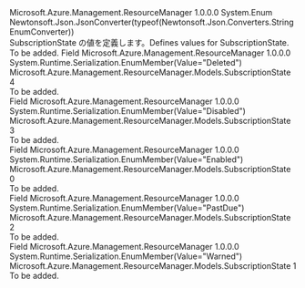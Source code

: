<Type Name="SubscriptionState" FullName="Microsoft.Azure.Management.ResourceManager.Models.SubscriptionState">
  <TypeSignature Language="C#" Value="public enum SubscriptionState" />
  <TypeSignature Language="ILAsm" Value=".class public auto ansi sealed SubscriptionState extends System.Enum" />
  <TypeSignature Language="DocId" Value="T:Microsoft.Azure.Management.ResourceManager.Models.SubscriptionState" />
  <TypeSignature Language="VB.NET" Value="Public Enum SubscriptionState" />
  <TypeSignature Language="F#" Value="type SubscriptionState = " />
  <AssemblyInfo>
    <AssemblyName>Microsoft.Azure.Management.ResourceManager</AssemblyName>
    <AssemblyVersion>1.0.0.0</AssemblyVersion>
  </AssemblyInfo>
  <Base>
    <BaseTypeName>System.Enum</BaseTypeName>
  </Base>
  <Attributes>
    <Attribute>
      <AttributeName>Newtonsoft.Json.JsonConverter(typeof(Newtonsoft.Json.Converters.StringEnumConverter))</AttributeName>
    </Attribute>
  </Attributes>
  <Docs>
    <summary>
            <span data-ttu-id="57241-101">SubscriptionState の値を定義します。</span><span class="sxs-lookup"><span data-stu-id="57241-101">Defines values for SubscriptionState.</span></span>
            </summary>
    <remarks>To be added.</remarks>
  </Docs>
  <Members>
    <Member MemberName="Deleted">
      <MemberSignature Language="C#" Value="Deleted" />
      <MemberSignature Language="ILAsm" Value=".field public static literal valuetype Microsoft.Azure.Management.ResourceManager.Models.SubscriptionState Deleted = int32(4)" />
      <MemberSignature Language="DocId" Value="F:Microsoft.Azure.Management.ResourceManager.Models.SubscriptionState.Deleted" />
      <MemberSignature Language="VB.NET" Value="Deleted" />
      <MemberSignature Language="F#" Value="Deleted = 4" Usage="Microsoft.Azure.Management.ResourceManager.Models.SubscriptionState.Deleted" />
      <MemberType>Field</MemberType>
      <AssemblyInfo>
        <AssemblyName>Microsoft.Azure.Management.ResourceManager</AssemblyName>
        <AssemblyVersion>1.0.0.0</AssemblyVersion>
      </AssemblyInfo>
      <Attributes>
        <Attribute>
          <AttributeName>System.Runtime.Serialization.EnumMember(Value="Deleted")</AttributeName>
        </Attribute>
      </Attributes>
      <ReturnValue>
        <ReturnType>Microsoft.Azure.Management.ResourceManager.Models.SubscriptionState</ReturnType>
      </ReturnValue>
      <MemberValue>4</MemberValue>
      <Docs>
        <summary>To be added.</summary>
      </Docs>
    </Member>
    <Member MemberName="Disabled">
      <MemberSignature Language="C#" Value="Disabled" />
      <MemberSignature Language="ILAsm" Value=".field public static literal valuetype Microsoft.Azure.Management.ResourceManager.Models.SubscriptionState Disabled = int32(3)" />
      <MemberSignature Language="DocId" Value="F:Microsoft.Azure.Management.ResourceManager.Models.SubscriptionState.Disabled" />
      <MemberSignature Language="VB.NET" Value="Disabled" />
      <MemberSignature Language="F#" Value="Disabled = 3" Usage="Microsoft.Azure.Management.ResourceManager.Models.SubscriptionState.Disabled" />
      <MemberType>Field</MemberType>
      <AssemblyInfo>
        <AssemblyName>Microsoft.Azure.Management.ResourceManager</AssemblyName>
        <AssemblyVersion>1.0.0.0</AssemblyVersion>
      </AssemblyInfo>
      <Attributes>
        <Attribute>
          <AttributeName>System.Runtime.Serialization.EnumMember(Value="Disabled")</AttributeName>
        </Attribute>
      </Attributes>
      <ReturnValue>
        <ReturnType>Microsoft.Azure.Management.ResourceManager.Models.SubscriptionState</ReturnType>
      </ReturnValue>
      <MemberValue>3</MemberValue>
      <Docs>
        <summary>To be added.</summary>
      </Docs>
    </Member>
    <Member MemberName="Enabled">
      <MemberSignature Language="C#" Value="Enabled" />
      <MemberSignature Language="ILAsm" Value=".field public static literal valuetype Microsoft.Azure.Management.ResourceManager.Models.SubscriptionState Enabled = int32(0)" />
      <MemberSignature Language="DocId" Value="F:Microsoft.Azure.Management.ResourceManager.Models.SubscriptionState.Enabled" />
      <MemberSignature Language="VB.NET" Value="Enabled" />
      <MemberSignature Language="F#" Value="Enabled = 0" Usage="Microsoft.Azure.Management.ResourceManager.Models.SubscriptionState.Enabled" />
      <MemberType>Field</MemberType>
      <AssemblyInfo>
        <AssemblyName>Microsoft.Azure.Management.ResourceManager</AssemblyName>
        <AssemblyVersion>1.0.0.0</AssemblyVersion>
      </AssemblyInfo>
      <Attributes>
        <Attribute>
          <AttributeName>System.Runtime.Serialization.EnumMember(Value="Enabled")</AttributeName>
        </Attribute>
      </Attributes>
      <ReturnValue>
        <ReturnType>Microsoft.Azure.Management.ResourceManager.Models.SubscriptionState</ReturnType>
      </ReturnValue>
      <MemberValue>0</MemberValue>
      <Docs>
        <summary>To be added.</summary>
      </Docs>
    </Member>
    <Member MemberName="PastDue">
      <MemberSignature Language="C#" Value="PastDue" />
      <MemberSignature Language="ILAsm" Value=".field public static literal valuetype Microsoft.Azure.Management.ResourceManager.Models.SubscriptionState PastDue = int32(2)" />
      <MemberSignature Language="DocId" Value="F:Microsoft.Azure.Management.ResourceManager.Models.SubscriptionState.PastDue" />
      <MemberSignature Language="VB.NET" Value="PastDue" />
      <MemberSignature Language="F#" Value="PastDue = 2" Usage="Microsoft.Azure.Management.ResourceManager.Models.SubscriptionState.PastDue" />
      <MemberType>Field</MemberType>
      <AssemblyInfo>
        <AssemblyName>Microsoft.Azure.Management.ResourceManager</AssemblyName>
        <AssemblyVersion>1.0.0.0</AssemblyVersion>
      </AssemblyInfo>
      <Attributes>
        <Attribute>
          <AttributeName>System.Runtime.Serialization.EnumMember(Value="PastDue")</AttributeName>
        </Attribute>
      </Attributes>
      <ReturnValue>
        <ReturnType>Microsoft.Azure.Management.ResourceManager.Models.SubscriptionState</ReturnType>
      </ReturnValue>
      <MemberValue>2</MemberValue>
      <Docs>
        <summary>To be added.</summary>
      </Docs>
    </Member>
    <Member MemberName="Warned">
      <MemberSignature Language="C#" Value="Warned" />
      <MemberSignature Language="ILAsm" Value=".field public static literal valuetype Microsoft.Azure.Management.ResourceManager.Models.SubscriptionState Warned = int32(1)" />
      <MemberSignature Language="DocId" Value="F:Microsoft.Azure.Management.ResourceManager.Models.SubscriptionState.Warned" />
      <MemberSignature Language="VB.NET" Value="Warned" />
      <MemberSignature Language="F#" Value="Warned = 1" Usage="Microsoft.Azure.Management.ResourceManager.Models.SubscriptionState.Warned" />
      <MemberType>Field</MemberType>
      <AssemblyInfo>
        <AssemblyName>Microsoft.Azure.Management.ResourceManager</AssemblyName>
        <AssemblyVersion>1.0.0.0</AssemblyVersion>
      </AssemblyInfo>
      <Attributes>
        <Attribute>
          <AttributeName>System.Runtime.Serialization.EnumMember(Value="Warned")</AttributeName>
        </Attribute>
      </Attributes>
      <ReturnValue>
        <ReturnType>Microsoft.Azure.Management.ResourceManager.Models.SubscriptionState</ReturnType>
      </ReturnValue>
      <MemberValue>1</MemberValue>
      <Docs>
        <summary>To be added.</summary>
      </Docs>
    </Member>
  </Members>
</Type>